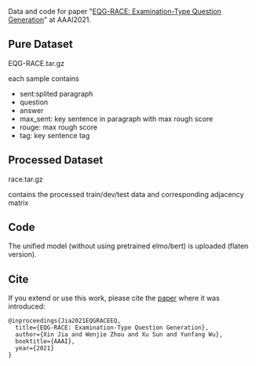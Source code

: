 Data and code for paper "[EQG-RACE: Examination-Type Question Generation](https://arxiv.org/abs/2012.06106)" at AAAI2021.

## Pure Dataset

EQG-RACE.tar.gz

each sample contains
+ sent:splited paragraph
+ question
+ answer
+ max_sent: key sentence in paragraph with max rough score
+ rouge: max rough score
+ tag: key sentence tag

## Processed Dataset
race.tar.gz

contains the processed train/dev/test data and corresponding adjacency matrix

## Code 

The unified model (without using pretrained elmo/bert) is uploaded (flaten version).

## Cite

If you extend or use this work, please cite the [paper](https://www.semanticscholar.org/paper/EQG-RACE%3A-Examination-Type-Question-Generation-Jia-Zhou/f84b531135acc19191310537065a804c00814cdd) where it was introduced:

```
@inproceedings{Jia2021EQGRACEEQ,
  title={EQG-RACE: Examination-Type Question Generation},
  author={Xin Jia and Wenjie Zhou and Xu Sun and Yunfang Wu},
  booktitle={AAAI},
  year={2021}
}

```
